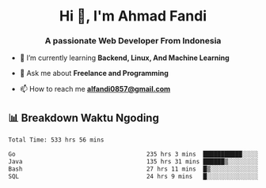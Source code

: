 <h1 align="center">Hi 👋, I'm Ahmad Fandi</h1>
<h3 align="center">A passionate Web Developer From Indonesia</h3>

- 🌱 I’m currently learning **Backend, Linux, And Machine Learning**

- 💬 Ask me about **Freelance and Programming**

- 📫 How to reach me **<alfandi0857@gmail.com>**


## 📊 Breakdown Waktu Ngoding

<!--START_SECTION:waka-->

```txt
Total Time: 533 hrs 56 mins

Go                                     235 hrs 3 mins  ███████████░░░░░░░░░░░░░░   43.62 %
Java                                   135 hrs 31 mins ██████▒░░░░░░░░░░░░░░░░░░   25.15 %
Bash                                   27 hrs 11 mins  █▒░░░░░░░░░░░░░░░░░░░░░░░   05.05 %
SQL                                    24 hrs 9 mins   █░░░░░░░░░░░░░░░░░░░░░░░░   04.48 %
```

<!--END_SECTION:waka-->
